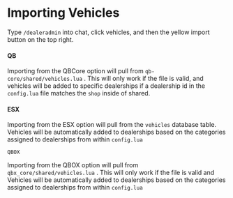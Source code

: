 # Importing Vehicles

Type `/dealeradmin` into chat, click vehicles, and then the yellow import button on the top right.

#### QB

Importing from the QBCore option will pull from `qb-core/shared/vehicles.lua` . This will only work if the file is valid, and vehicles will be added to specific dealerships if a dealership id in the `config.lua` file matches the `shop` inside of shared.

#### ESX

Importing from the ESX option will pull from the `vehicles` database table. Vehicles will be automatically added to dealerships based on the categories assigned to dealerships from within `config.lua`

`QBOX`

Importing from the QBOX option will pull from `qbx_core/shared/vehicles.lua` . This will only work if the file is valid and Vehicles will be automatically added to dealerships based on the categories assigned to dealerships from within `config.lua`
